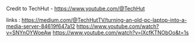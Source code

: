 Credit to TechHut - https://www.youtube.com/@TechHut

links : https://medium.com/@TechHutTV/turning-an-old-pc-laptop-into-a-media-server-84619f647a12
https://www.youtube.com/watch?v=SNYnOYWoeAw
https://www.youtube.com/watch?v=lXcfKTNObOo&t=1s
